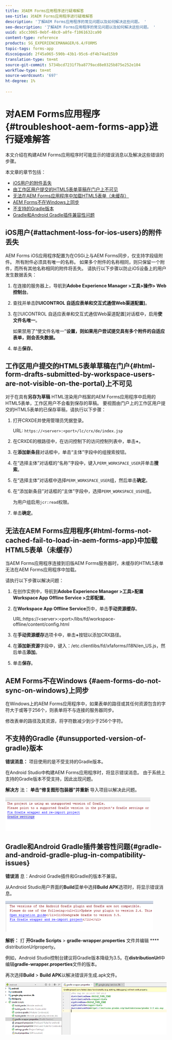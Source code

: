```yaml
---
title: 对AEM Forms应用程序进行疑难解答
seo-title: 对AEM Forms应用程序进行疑难解答
description: '了解AEM Forms应用程序的常见问题以及如何解决这些问题。 '
seo-description: '了解AEM Forms应用程序的常见问题以及如何解决这些问题。 '
uuid: a5cc3065-0ebf-48c0-a8fe-f1061632ca90
content-type: reference
products: SG_EXPERIENCEMANAGER/6.4/FORMS
topic-tags: forms-app
discoiquuid: 2f45a965-590b-43b1-95c6-df4b74ad15b9
translation-type: tm+mt
source-git-commit: 5734bcd7231f7ba8779acd8e0325b875e252e104
workflow-type: tm+mt
source-wordcount: '697'
ht-degree: 1%

---
```



# 对AEM Forms应用程序{#troubleshoot-aem-forms-app}进行疑难解答

本文介绍在构建AEM Forms应用程序时可能显示的错误消息以及解决这些错误的步骤。

本文章的章节包括：

* [iOS用户的附件丢失](/help/forms/using/issues-aem-forms-app.md#attachment-loss-for-ios-users)
* [由工作区用户提交的HTML5表单草稿在门户上不可见](/help/forms/using/issues-aem-forms-app.md#html-form-drafts-submitted-by-workspace-users-are-not-visible-on-the-portal)
* [无法在AEM Forms应用程序中加载HTML5表单（未缓存）](/help/forms/using/issues-aem-forms-app.md#html-forms-not-cached-fail-to-load-in-aem-forms-app)
* [AEM Forms不在Windows上同步](/help/forms/using/issues-aem-forms-app.md#aem-forms-do-not-sync-on-windows)
* [不支持的Gradle版本](/help/forms/using/issues-aem-forms-app.md#unsupported-version-of-gradle)
* [Gradle和Android Gradle插件兼容性问题](/help/forms/using/issues-aem-forms-app.md#gradle-and-android-gradle-plug-in-compatibility-issues)

## iOS用户{#attachment-loss-for-ios-users}的附件丢失

AEM Forms iOS应用程序配置为在OSGi上与AEM Forms同步，仅支持字段级附件。 所有附件必须具有唯一的名称。 如果多个附件的名称相同，则只保留一个附件，而所有其他名称相同的附件将丢失。 请执行以下步骤以防止iOS设备上的用户发生数据丢失：

1. 在连接的服务器上，导航到&#x200B;**Adobe Experience Manager >工具>操作> Web控制台**。
1. 查找并单击&#x200B;**[!UICONTROL 自适应表单和交互式通信Web渠道配置]**。
1. 在[!UICONTROL 自适应表单和交互式通信Web渠道配置]对话框中，启用&#x200B;**使文件名唯一**。

   如果禁用了“使文件名唯一”**设置，则如果用户尝试提交具有多个附件的自适应表单，则会丢失数据。**

1. 单击&#x200B;**保存**。

## 工作区用户提交的HTML5表单草稿在门户{#html-form-drafts-submitted-by-workspace-users-are-not-visible-on-the-portal}上不可见

对于在具有&#x200B;**另存为草稿** HTML渲染用户档案的AEM Forms应用程序中启用的HTML5表单，工作区用户不会看到保存的草稿。 要视图由门户上的工作区用户提交的HTML5表单的已保存草稿，请执行以下步骤：

1. 打开CRXDE并使用管理员凭据登录。

   URL: `https://<server>:<port>/lc/crx/de/index.jsp`

1. 在CRXDE的根路径中，在访问控制下的访问控制列表中，单击&#x200B;**+**。
1. 在&#x200B;**添加新条目**&#x200B;对话框中，单击“主体”字段中的组搜索按钮。
1. 在“选择主体”对话框的“名称”字段中，键入`PERM_WORKSPACE_USER`并单击&#x200B;**搜索**。
1. 在“选择主体”对话框中选择`PERM_WORKSPACE_USER`组，然后单击&#x200B;**确定**。
1. 在“添加新条目”对话框的“主体”字段中，选择`PERM_WORKSPACE_USER`组。

   为用户组启用`jcr:read`权限。

1. 单击&#x200B;**确定**。

## 无法在AEM Forms应用程序{#html-forms-not-cached-fail-to-load-in-aem-forms-app}中加载HTML5表单（未缓存）

当AEM Forms应用程序连接到旧版AEM Forms服务器时，未缓存的HTML5表单无法在AEM Forms应用程序中加载。

请执行以下步骤以解决问题：

1. 在创作实例中，导航到&#x200B;**Adobe Experience Manager >工具>配置Workspace App Offline Service >立即配置**。
1. 在&#x200B;**Workspace App Offline Service**&#x200B;页中，单击&#x200B;**手动资源缓存**。

   URL:https://&lt;server>:&lt;port>/libs/fd/workspace-offline/content/config.html

1. 在&#x200B;**手动资源缓存**&#x200B;选项卡中，单击&#x200B;**+**&#x200B;按钮以添加CRX路径。
1. 在&#x200B;**添加新资源**&#x200B;字段中，键入：/etc.clientlibs/fd/xfaforms/I18N/en_US.js，然后单击&#x200B;**添加**。
1. 单击&#x200B;**保存**。

## AEM Forms不在Windows {#aem-forms-do-not-sync-on-windows}上同步

在Windows上的AEM Forms应用程序中，如果表单的路径或其任何资源包含的字符大于或等于256个，则表单将不与连接的服务器同步。

修改表单的路径及其资源，将字符数减少到少于256个字符。

## 不支持的Gradle {#unsupported-version-of-gradle}版本

**错误消息：** 项目使用的是不受支持的Gradle版本。

在Android Studio中构建AEM Forms应用程序时，将显示错误消息。 由于系统上支持的Gradle版本不受支持，因此出现问题。

**解决方** 法： **单击“修复图形包装器”并重新** 导入项目以解决此问题。

![gradle_unsupported_version](assets/gradle_unsupported_version.png)

## Gradle和Android Gradle插件兼容性问题{#gradle-and-android-gradle-plug-in-compatibility-issues}

**错误消** 息：Android Gradle插件和Gradle的版本不兼容。

从Android Studio用户界面的&#x200B;**Build**&#x200B;菜单中选择&#x200B;**Build APK**&#x200B;选项时，将显示错误消息。

![gradle_plugin_compatibility](assets/gradle_plugin_compatibility.png)

**解析：** 打 **开Gradle Scripts** >  **gradle-wrapper.properties** 文件并编辑 **** distributionUrlproperty。

例如，Android Studio控制台建议将Gradle版本降级为3.5。在&#x200B;**distributionUrl**&#x200B;中编辑&#x200B;**gradle-wrapper.properties**&#x200B;文件的版本。

再次选择&#x200B;**Build** > **Build APK**&#x200B;以解决错误并生成.apk文件。

![gradle_wrapper_properties](assets/gradle_wrapper_properties.png)

